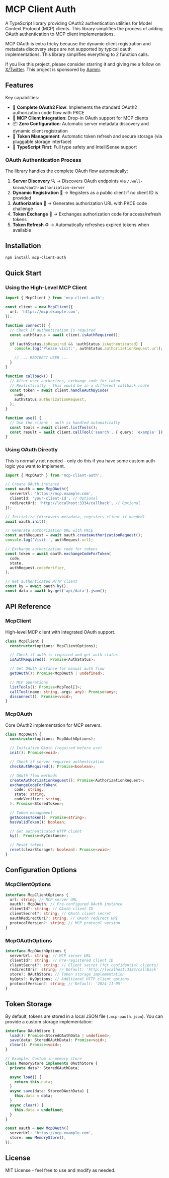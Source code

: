 # MCP Client Auth

A TypeScript library providing OAuth2 authentication utilities for Model Context Protocol (MCP) clients. This library simplifies the process of adding OAuth authentication to MCP client implementations.

MCP OAuth is extra tricky because the dynamic client registration and metadata discovery steps are not supported by typical oauth implementations. This library simplifies everything to 2 function calls.

If you like this project, please consider starring it and giving me a follow on [X/Twitter](https://x.com/dzhng). This project is sponsored by [Aomni](https://aomni.com).

## Features

Key capabilities:

- 🔐 **Complete OAuth2 Flow**: Implements the standard OAuth2 authorization code flow with PKCE
- 🚀 **MCP Client Integration**: Drop-in OAuth support for MCP clients
- 📦 **Zero Configuration**: Automatic server metadata discovery and dynamic client registration
- 🔄 **Token Management**: Automatic token refresh and secure storage (via pluggable storage interface)
- 🎯 **TypeScript First**: Full type safety and IntelliSense support

### OAuth Authentication Process

The library handles the complete OAuth flow automatically:

1. **Server Discovery** 🔍 → Discovers OAuth endpoints via `/.well-known/oauth-authorization-server`
2. **Dynamic Registration** 📝 → Registers as a public client if no client ID is provided
3. **Authorization** 🔐 → Generates authorization URL with PKCE code challenge
4. **Token Exchange** 🔄 → Exchanges authorization code for access/refresh tokens
5. **Token Refresh** ♻️ → Automatically refreshes expired tokens when available

## Installation

```bash
npm install mcp-client-auth
```

## Quick Start

### Using the High-Level MCP Client

```typescript
import { McpClient } from 'mcp-client-auth';

const client = new McpClient({
  url: 'https://mcp.example.com',
});

function connect() {
  // Check if authentication is required
  const authStatus = await client.isAuthRequired();

  if (authStatus.isRequired && !authStatus.isAuthenticated) {
    console.log('Please visit:', authStatus.authorizationRequest.url);

    // ... REDIRECT USER ...
  }
}

function callback() {
  // After user authorizes, exchange code for token
  // Realistically - this would be in a different callback route
  const token = await client.handleAuthByCode(
    code,
    authStatus.authorizationRequest,
  );
}

function use() {
  // Use the client - auth is handled automatically
  const tools = await client.listTools();
  const result = await client.callTool('search', { query: 'example' });
}
```

### Using OAuth Directly

This is normally not needed - only do this if you have some custom auth logic you want to implement.

```typescript
import { McpOAuth } from 'mcp-client-auth';

// Create OAuth instance
const oauth = new McpOAuth({
  serverUrl: 'https://mcp.example.com',
  clientId: 'your-client-id', // Optional
  redirectUri: 'http://localhost:3334/callback', // Optional
});

// Initialize (discovers metadata, registers client if needed)
await oauth.init();

// Generate authorization URL with PKCE
const authRequest = await oauth.createAuthorizationRequest();
console.log('Visit:', authRequest.url);

// Exchange authorization code for tokens
const token = await oauth.exchangeCodeForToken(
  code,
  state,
  authRequest.codeVerifier,
);

// Get authenticated HTTP client
const ky = await oauth.ky();
const data = await ky.get('api/data').json();
```

## API Reference

### McpClient

High-level MCP client with integrated OAuth support.

```typescript
class McpClient {
  constructor(options: McpClientOptions);

  // Check if auth is required and get auth status
  isAuthRequired(): Promise<AuthStatus>;

  // Get OAuth instance for manual auth flow
  getOAuth(): Promise<McpOAuth | undefined>;

  // MCP operations
  listTools(): Promise<McpTool[]>;
  callTool(name: string, args: any): Promise<any>;
  disconnect(): Promise<void>;
}
```

### McpOAuth

Core OAuth2 implementation for MCP servers.

```typescript
class McpOAuth {
  constructor(options: McpOAuthOptions);

  // Initialize OAuth (required before use)
  init(): Promise<void>;

  // Check if server requires authentication
  checkAuthRequired(): Promise<boolean>;

  // OAuth flow methods
  createAuthorizationRequest(): Promise<AuthorizationRequest>;
  exchangeCodeForToken(
    code: string,
    state: string,
    codeVerifier: string,
  ): Promise<StoredToken>;

  // Token management
  getAccessToken(): Promise<string>;
  hasValidToken(): boolean;

  // Get authenticated HTTP client
  ky(): Promise<KyInstance>;

  // Reset tokens
  reset(clearStorage?: boolean): Promise<void>;
}
```

## Configuration Options

### McpClientOptions

```typescript
interface McpClientOptions {
  url: string; // MCP server URL
  oauth?: McpOAuth; // Pre-configured OAuth instance
  clientId?: string; // OAuth client ID
  clientSecret?: string; // OAuth client secret
  oauthRedirectUri?: string; // OAuth redirect URI
  protocolVersion?: string; // MCP protocol version
}
```

### McpOAuthOptions

```typescript
interface McpOAuthOptions {
  serverUrl: string; // MCP server URL
  clientId?: string; // Pre-registered client ID
  clientSecret?: string; // Client secret (for confidential clients)
  redirectUri?: string; // Default: 'http://localhost:3334/callback'
  store?: OAuthStore; // Token storage implementation
  kyOpts?: KyOptions; // Additional HTTP client options
  protocolVersion?: string; // Default: '2024-11-05'
}
```

## Token Storage

By default, tokens are stored in a local JSON file (`.mcp-oauth.json`). You can provide a custom storage implementation:

```typescript
interface OAuthStore {
  load(): Promise<StoredOAuthData | undefined>;
  save(data: StoredOAuthData): Promise<void>;
  clear(): Promise<void>;
}

// Example: Custom in-memory store
class MemoryStore implements OAuthStore {
  private data?: StoredOAuthData;

  async load() {
    return this.data;
  }
  async save(data: StoredOAuthData) {
    this.data = data;
  }
  async clear() {
    this.data = undefined;
  }
}

const oauth = new McpOAuth({
  serverUrl: 'https://mcp.example.com',
  store: new MemoryStore(),
});
```

## License

MIT License - feel free to use and modify as needed.
